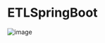 # ETLSpringBoot


![image](https://user-images.githubusercontent.com/24979087/232143647-c9bbd831-83aa-46ee-9fa4-8e210aa4c871.png)
